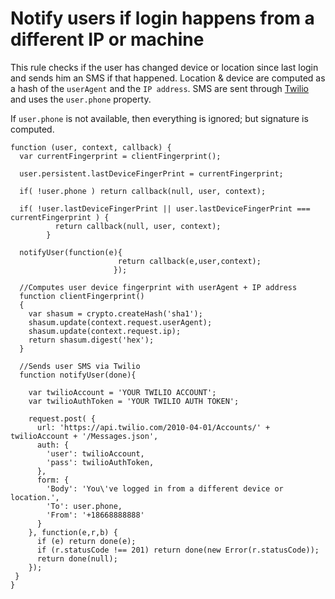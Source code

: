 # Notify users if login happens from a different IP or machine

This rule checks if the user has changed device or location since last login and sends him an SMS if that happened. Location & device are computed as a hash of the `userAgent` and the `IP address`. SMS are sent through [Twilio](http://www.twilio.com) and uses the `user.phone` property.

If `user.phone` is not available, then everything is ignored; but signature is computed.


```
function (user, context, callback) {
  var currentFingerprint = clientFingerprint();
  
  user.persistent.lastDeviceFingerPrint = currentFingerprint;
  
  if( !user.phone ) return callback(null, user, context);
  
  if( !user.lastDeviceFingerPrint || user.lastDeviceFingerPrint === currentFingerprint ) {
          return callback(null, user, context);
        }
  
  notifyUser(function(e){
                        return callback(e,user,context);                    
                       });

  //Computes user device fingerprint with userAgent + IP address
  function clientFingerprint()
  {
    var shasum = crypto.createHash('sha1');
    shasum.update(context.request.userAgent);
    shasum.update(context.request.ip);
    return shasum.digest('hex');      
  }
  
  //Sends user SMS via Twilio
  function notifyUser(done){
    
    var twilioAccount = 'YOUR TWILIO ACCOUNT';
    var twilioAuthToken = 'YOUR TWILIO AUTH TOKEN';

    request.post( {
      url: 'https://api.twilio.com/2010-04-01/Accounts/' + twilioAccount + '/Messages.json',
      auth: {
        'user': twilioAccount,
        'pass': twilioAuthToken,
      },
      form: {
        'Body': 'You\'ve logged in from a different device or location.',
        'To': user.phone,
        'From': '+18668888888'
      }
    }, function(e,r,b) {
      if (e) return done(e);
      if (r.statusCode !== 201) return done(new Error(r.statusCode));
      return done(null);
    });
 }
}
```
